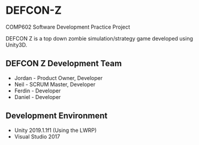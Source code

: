 # DEFCON-Z

COMP602 Software Development Practice Project

DEFCON Z is a top down zombie simulation/strategy game developed using Unity3D.

## DEFCON Z Development Team

- Jordan - Product Owner, Developer
- Neil - SCRUM Master, Developer
- Ferdin - Developer
- Daniel - Developer

## Development Environment

- Unity 2019.1.1f1 (Using the LWRP)
- Visual Studio 2017